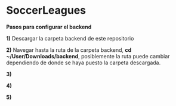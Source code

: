 # SoccerLeagues

**Pasos para configurar el backend**


**1)** Descargar la carpeta backend de este repositorio

**2)** Navegar hasta la ruta de la carpeta backend, **cd ~/User/Downloads/backend**, posiblemente la ruta puede cambiar dependiendo de donde se haya puesto la carpeta descargada.

**3)** 

**4)** 

**5)** 
